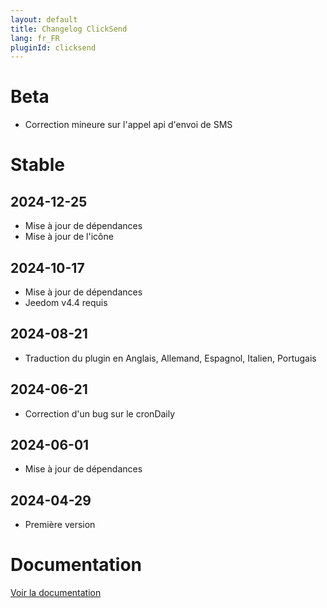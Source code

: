 ```yaml
---
layout: default
title: Changelog ClickSend
lang: fr_FR
pluginId: clicksend
---
```


# Beta

- Correction mineure sur l'appel api d'envoi de SMS

# Stable

## 2024-12-25

- Mise à jour de dépendances
- Mise à jour de l'icône

## 2024-10-17

- Mise à jour de dépendances
- Jeedom v4.4 requis

## 2024-08-21

- Traduction du plugin en Anglais, Allemand, Espagnol, Italien, Portugais

## 2024-06-21

- Correction d'un bug sur le cronDaily

## 2024-06-01

- Mise à jour de dépendances

## 2024-04-29

- Première version

# Documentation

[Voir la documentation]({{site.baseurl}}/{{page.pluginId}}/{{page.lang}})
